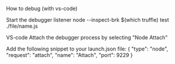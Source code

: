 



How to debug (with vs-code)

Start the debugger listener
node --inspect-brk $(which truffle) test ./file/name.js


VS-code
Attach the debugger process by selecting "Node Attach"

Add the following snippet to your launch.json file:
{
    "type": "node",
    "request": "attach",
    "name": "Attach",
    "port": 9229
}


